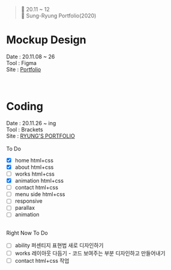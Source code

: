 ﻿> 👑 20.11 ~ 12<br>
> 🎨 Sung-Ryung Portfolio(2020)

# Mockup Design
Date : 20.11.08 ~ 26 <br>
Tool : Figma<br>
Site : [Portfolio](https://www.figma.com/file/phh8fsJ0C6cIjDICdZRjm5/Portfolio?node-id=6%3A6)<br>
<br><br>

# Coding
Date : 20.11.26 ~ ing <br>
Tool : Brackets<br>
Site : [RYUNG'S PORTFOLIO](http://sryung1225.dothome.co.kr/port/index5.html)<br>
<br>
To Do <br>
- [x] home html+css
- [x] about html+css
- [ ] works html+css
- [x] animation html+css
- [ ] contact html+css
- [ ] menu side html+css 
- [ ] responsive
- [ ] parallax
- [ ] animation
<br><br>

Right Now To Do <br>
- [ ] ability 퍼센티지 표현법 새로 디자인하기
- [ ] works 레이아웃 다듬기 - 코드 보여주는 부분 디자인하고 만들어내기
- [ ] contact html+css 작업

